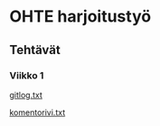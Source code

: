 # OHTE harjoitustyö
## Tehtävät
### Viikko 1
[gitlog.txt](https://github.com/meeries/ot-harjoitustyo/edit/master/laskarit/viikko1/gitlog.txt)

[komentorivi.txt](https://github.com/meeries/ot-harjoitustyo/blob/master/laskarit/viikko1/komentorivi.txt)
